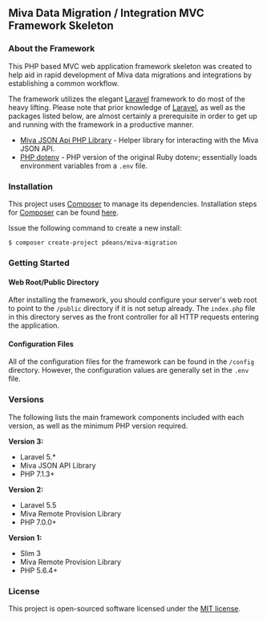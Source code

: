 ## Miva Data Migration / Integration MVC Framework Skeleton

### About the Framework

This PHP based MVC web application framework skeleton was created to help aid in rapid development of Miva data migrations and integrations by establishing a common workflow.

The framework utilizes the elegant [Laravel](https://laravel.com/) framework to do most of the heavy lifting. Please note that prior knowledge of [Laravel](https://laravel.com/), as well as the packages listed below, are almost certainly a prerequisite in order to get up and running with the framework in a productive manner.

- [Miva JSON Api PHP Library](https://github.com/pdeans/miva-api) - Helper library for interacting with the Miva JSON API.
- [PHP dotenv](https://github.com/vlucas/phpdotenv) - PHP version of the original Ruby dotenv; essentially loads environment variables from a `.env` file.

### Installation

This project uses [Composer](https://getcomposer.org/) to manage its dependencies. Installation steps for [Composer](https://getcomposer.org/) can be found [here](https://getcomposer.org/doc/00-intro.md#installation-linux-unix-osx).

Issue the following command to create a new install:

```
$ composer create-project pdeans/miva-migration
```

### Getting Started

#### Web Root/Public Directory

After installing the framework, you should configure your server's web root to point to the `/public` directory if it is not setup already. The `index.php` file in this directory serves as the front controller for all HTTP requests entering the application.

#### Configuration Files

All of the configuration files for the framework can be found in the `/config` directory. However, the configuration values are generally set in the `.env` file.

### Versions

The following lists the main framework components included with each version, as well as the minimum PHP version required.

**Version 3:**

- Laravel 5.*
- Miva JSON API Library
- PHP 7.1.3+

**Version 2:**

- Laravel 5.5
- Miva Remote Provision Library
- PHP 7.0.0+

**Version 1:**

- Slim 3
- Miva Remote Provision Library
- PHP 5.6.4+

### License

This project is open-sourced software licensed under the [MIT license](http://opensource.org/licenses/MIT).